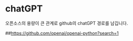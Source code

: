 # chatGPT
오픈소스의 용량이 큰 관계로 github의 chatGPT 경로를 남깁니다.

##https://github.com/openai/openai-python?search=1
